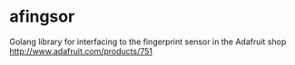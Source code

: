 # afingsor

Golang library for interfacing to the fingerprint sensor in the Adafruit shop http://www.adafruit.com/products/751
